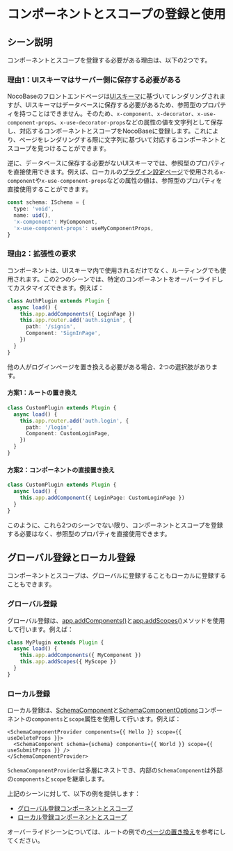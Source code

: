 # コンポーネントとスコープの登録と使用

## シーン説明

コンポーネントとスコープを登録する必要がある理由は、以下の2つです。

### 理由1：UIスキーマはサーバー側に保存する必要がある

NocoBaseのフロントエンドページは[UIスキーマ](/development/client/ui-schema/what-is-ui-schema)に基づいてレンダリングされますが、UIスキーマはデータベースに保存する必要があるため、参照型のプロパティを持つことはできません。そのため、`x-component`、`x-decorator`、`x-use-component-props`、`x-use-decorator-props`などの属性の値を文字列として保存し、対応するコンポーネントとスコープをNocoBaseに登録します。これにより、ページをレンダリングする際に文字列に基づいて対応するコンポーネントとスコープを見つけることができます。

逆に、データベースに保存する必要がないUIスキーマでは、参照型のプロパティを直接使用できます。例えば、ローカルの[プラグイン設定ページ](/plugin-samples/plugin-settings/form)で使用される`x-component`や`x-use-component-props`などの属性の値は、参照型のプロパティを直接使用することができます。

```ts
const schema: ISchema = {
  type: 'void',
  name: uid(),
  'x-component': MyComponent,
  'x-use-component-props': useMyComponentProps,
}
```

### 理由2：拡張性の要求

コンポーネントは、UIスキーマ内で使用されるだけでなく、ルーティングでも使用されます。この2つのシーンでは、特定のコンポーネントをオーバーライドしてカスタマイズできます。例えば：

```ts
class AuthPlugin extends Plugin {
  async load() {
    this.app.addComponents({ LoginPage })
    this.app.router.add('auth.signin', {
      path: '/signin',
      Component: 'SignInPage',
    })
  }
}
```

他の人がログインページを置き換える必要がある場合、2つの選択肢があります。

#### 方案1：ルートの置き換え

```ts
class CustomPlugin extends Plugin {
  async load() {
    this.app.router.add('auth.login', {
      path: '/login',
      Component: CustomLoginPage,
    })
  }
}
```

#### 方案2：コンポーネントの直接置き換え

```ts
class CustomPlugin extends Plugin {
  async load() {
    this.app.addComponent({ LoginPage: CustomLoginPage })
  }
}
```

このように、これら2つのシーンでない限り、コンポーネントとスコープを登録する必要はなく、参照型のプロパティを直接使用できます。

## グローバル登録とローカル登録

コンポーネントとスコープは、グローバルに登録することもローカルに登録することもできます。

### グローバル登録

グローバル登録は、[app.addComponents()](https://client.docs.nocobase.com/core/application/application#appaddcomponents)と[app.addScopes()](https://client.docs.nocobase.com/core/application/application#appaddscopes)メソッドを使用して行います。例えば：

```ts
class MyPlugin extends Plugin {
  async load() {
    this.app.addComponents({ MyComponent })
    this.app.addScopes({ MyScope })
  }
}
```

### ローカル登録

ローカル登録は、[SchemaComponent](https://client.docs.nocobase.com/core/ui-schema/schema-component#schemacomponent-1)と[SchemaComponentOptions](https://client.docs.nocobase.com/core/ui-schema/schema-component#schemacomponentoptions)コンポーネントの`components`と`scope`属性を使用して行います。例えば：

```tsx | pure
<SchemaComponentProvider components={{ Hello }} scope={{ useDeleteProps }}>
  <SchemaComponent schema={schema} components={{ World }} scope={{ useSubmitProps }} />
</SchemaComponentProvider>
```

`SchemaComponentProvider`は多層にネストでき、内部の`SchemaComponent`は外部の`components`と`scope`を継承します。

上記のシーンに対して、以下の例を提供します：

- [グローバル登録コンポーネントとスコープ](/plugin-samples/component-and-scope/global)
- [ローカル登録コンポーネントとスコープ](/plugin-samples/component-and-scope/local)

オーバーライドシーンについては、ルートの例での[ページの置き換え](/plugin-samples/router/replace-page)を参考にしてください。

